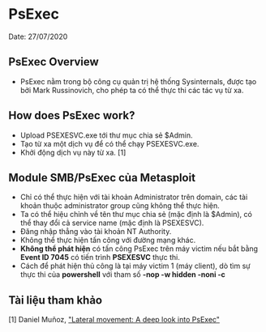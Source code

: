 # PsExec
Date: 27/07/2020</br>

## PsExec Overview
* PsExec nằm trong bộ công cụ quản trị hệ thống Sysinternals, được tạo bởi Mark Russinovich, cho phép ta có thể thực thi các tác vụ từ xa.

## How does PsExec work?
* Upload PSEXESVC.exe tới thư mục chia sẻ $Admin.
* Tạo từ xa một dịch vụ để có thể chạy PSEXESVC.exe.
* Khởi động dịch vụ này từ xa. [1]

## Module SMB/PsExec của Metasploit
* Chỉ có thể thực hiện với tài khoản Administrator trên domain, các tài khoản thuộc administrator group cũng không thể thực hiện.
* Ta có thể hiệu chỉnh về tên thư mục chia sẻ (mặc định là $Admin), có thể thay đổi cả service name (mặc định là PSEXESVC).
* Đăng nhập thẳng vào tài khoản NT Authority.
* Không thể thực hiện tấn công với đường mạng khác.
* **Không thể phát hiện** có tấn công PsExec trên máy victim nếu bắt bằng **Event ID 7045** có tiến trình **PSEXESVC** thực thi.
* Cách để phát hiện thủ công là tại máy victim 1 (máy client), dò tìm sự thực thi của **powershell** với tham số **-nop -w hidden -noni -c**

## Tài liệu tham khảo
[1] Daniel Muñoz, ["Lateral movement: A deep look into PsExec"](https://www.contextis.com/us/blog/lateral-movement-a-deep-look-into-psexec)</br>
